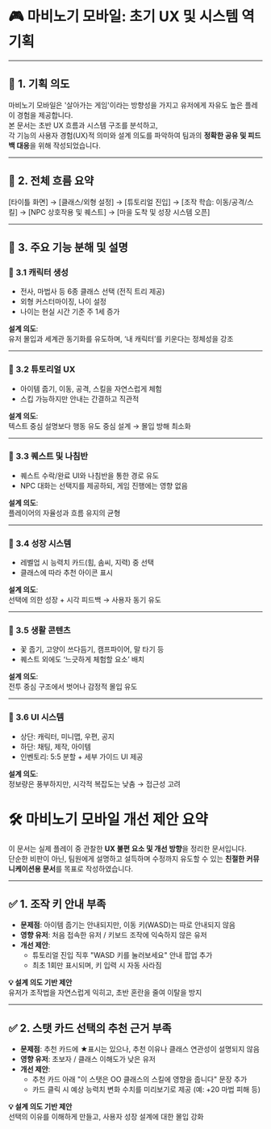 # 🎮 마비노기 모바일: 초기 UX 및 시스템 역기획

---

## 🔷 1. 기획 의도

마비노기 모바일은 '살아가는 게임'이라는 방향성을 가지고 유저에게 자유도 높은 플레이 경험을 제공합니다.  
본 문서는 초반 UX 흐름과 시스템 구조를 분석하고,  
각 기능의 사용자 경험(UX)적 의미와 설계 의도를 파악하여 팀과의 **정확한 공유 및 피드백 대응**을 위해 작성되었습니다.

---

## 🔷 2. 전체 흐름 요약

[타이틀 화면]
→ [클래스/외형 설정]
→ [튜토리얼 진입]
→ [조작 학습: 이동/공격/스킬]
→ [NPC 상호작용 및 퀘스트]
→ [마을 도착 및 성장 시스템 오픈]

---

## 🔷 3. 주요 기능 분해 및 설명

### 📌 3.1 캐릭터 생성
- 전사, 마법사 등 6종 클래스 선택 (전직 트리 제공)
- 외형 커스터마이징, 나이 설정
- 나이는 현실 시간 기준 주 1세 증가

**설계 의도**:  
유저 몰입과 세계관 동기화를 유도하며, ‘내 캐릭터’를 키운다는 정체성을 강조

---

### 📌 3.2 튜토리얼 UX
- 아이템 줍기, 이동, 공격, 스킬을 자연스럽게 체험
- 스킵 가능하지만 안내는 간결하고 직관적

**설계 의도**:  
텍스트 중심 설명보다 행동 유도 중심 설계 → 몰입 방해 최소화

---

### 📌 3.3 퀘스트 및 나침반
- 퀘스트 수락/완료 UI와 나침반을 통한 경로 유도
- NPC 대화는 선택지를 제공하되, 게임 진행에는 영향 없음

**설계 의도**:  
플레이어의 자율성과 흐름 유지의 균형

---

### 📌 3.4 성장 시스템
- 레벨업 시 능력치 카드(힘, 솜씨, 지력) 중 선택
- 클래스에 따라 추천 아이콘 표시

**설계 의도**:  
선택에 의한 성장 + 시각 피드백 → 사용자 동기 유도

---

### 📌 3.5 생활 콘텐츠
- 꽃 줍기, 고양이 쓰다듬기, 캠프파이어, 말 타기 등
- 퀘스트 외에도 ‘느긋하게 체험할 요소’ 배치

**설계 의도**:  
전투 중심 구조에서 벗어나 감정적 몰입 유도

---

### 📌 3.6 UI 시스템
- 상단: 캐릭터, 미니맵, 우편, 공지
- 하단: 채팅, 제작, 아이템
- 인벤토리: 5:5 분할 + 세부 가이드 UI 제공

**설계 의도**:  
정보량은 풍부하지만, 시각적 복잡도는 낮춤 → 접근성 고려

# 🛠️ 마비노기 모바일 개선 제안 요약

이 문서는 실제 플레이 중 관찰한 **UX 불편 요소 및 개선 방향**을 정리한 문서입니다.  
단순한 비판이 아닌, 팀원에게 설명하고 설득하며 수정까지 유도할 수 있는 **친절한 커뮤니케이션용 문서**를 목표로 작성하였습니다.

---

## ✅ 1. 조작 키 안내 부족

- **문제점**: 아이템 줍기는 안내되지만, 이동 키(WASD)는 따로 안내되지 않음  
- **영향 유저**: 처음 접속한 유저 / 키보드 조작에 익숙하지 않은 유저  
- **개선 제안**:  
  - 튜토리얼 진입 직후 "WASD 키를 눌러보세요" 안내 팝업 추가  
  - 최초 1회만 표시되며, 키 입력 시 자동 사라짐

**💡 설계 의도 기반 제안**  
유저가 조작법을 자연스럽게 익히고, 초반 혼란을 줄여 이탈을 방지

---

## ✅ 2. 스탯 카드 선택의 추천 근거 부족

- **문제점**: 추천 카드에 ★표시는 있으나, 추천 이유나 클래스 연관성이 설명되지 않음  
- **영향 유저**: 초보자 / 클래스 이해도가 낮은 유저  
- **개선 제안**:  
  - 추천 카드 아래 "이 스탯은 OO 클래스의 스킬에 영향을 줍니다" 문장 추가  
  - 카드 클릭 시 예상 능력치 변화 수치를 미리보기로 제공 (예: +20 마법 피해 등)

**💡 설계 의도 기반 제안**  
선택의 이유를 이해하게 만들고, 사용자 성장 설계에 대한 몰입 강화


